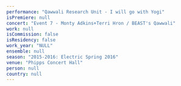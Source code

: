 ```yaml
---
performance: "Qawwali Research Unit - I will go with Yogi"
isPremiere: null
concert: "Event 7 - Monty Adkins+Terri Hron / BEAST's Qawwali"
work: null
isCommission: false
isResidency: false
work_year: "NULL"
ensemble: null
season: "2015-2016: Electric Spring 2016"
venue: "Phipps Concert Hall"
person: null
country: null
---
```


